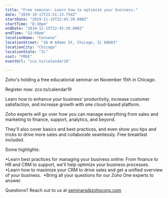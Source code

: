 ```yaml
---
title: "Free seminar: Learn how to optimize your business."
date: "2019-10-17T21:51:13.754Z"
startDate: "2019-11-15T22:45:39.000Z"
startTime: "8:30pm"
endDate: "2019-11-15T22:45:39.000Z"
endTime: "12:00pm"
locationName: "Convene"
locationStreet: "16 W Adams St, Chicago, IL 60603"
locationCity: "Chicago"
locationState: "IL"
cost: "FREE"
eventUrl: "zco.to/calendar19"

---
```


Zoho's holding a free educational seminar on November 15th in Chicago. 

Register now: zco.to/calendar19

Learn how to enhance your business' productivity, increase customer satisfaction, and increase growth with one cloud-based platform. 

Zoho experts will go over how you can manage everything from sales and marketing to finance, support, analytics, and beyond.
 
They'll also cover basics and best practices, and even show you tips and tricks to drive more sales and collaborate seamlessly. Free breakfast included.

Some highlights:

*Learn best practices for managing your business online: From finance to HR and CRM to support, we'll help optimize your business processes.
*Learn how to maximize your CRM to drive sales and get a unified overview of your business. 
*Bring all your questions for our Zoho One experts to answer.

Questions? Reach out to us at seminars@zohocorp.com

